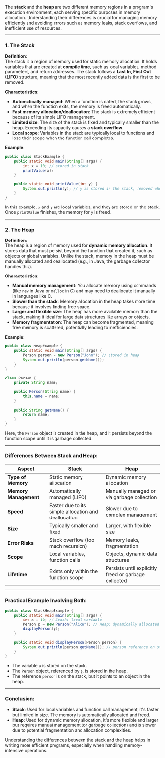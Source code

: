 The **stack** and the **heap** are two different memory regions in a program's execution environment, each serving specific purposes in memory allocation. Understanding their differences is crucial for managing memory efficiently and avoiding errors such as memory leaks, stack overflows, and inefficient use of resources.

---

### 1. **The Stack**  
**Definition**:  
The stack is a region of memory used for static memory allocation. It holds variables that are created at **compile time**, such as local variables, method parameters, and return addresses. The stack follows a **Last In, First Out (LIFO)** structure, meaning that the most recently added data is the first to be removed.

**Characteristics**:
- **Automatically managed**: When a function is called, the stack grows, and when the function exits, the memory is freed automatically.
- **Fast memory allocation/deallocation**: The stack is extremely efficient because of its simple LIFO management.
- **Limited size**: The size of the stack is fixed and typically smaller than the heap. Exceeding its capacity causes a **stack overflow**.
- **Local scope**: Variables in the stack are typically local to functions and lose their scope when the function call completes.

**Example**:
```java
public class StackExample {
    public static void main(String[] args) {
        int x = 10; // stored in stack
        printValue(x);
    }

    public static void printValue(int y) {
        System.out.println(y); // y is stored in the stack, removed when function exits
    }
}
```
In this example, `x` and `y` are local variables, and they are stored on the stack. Once `printValue` finishes, the memory for `y` is freed.

---

### 2. **The Heap**  
**Definition**:  
The heap is a region of memory used for **dynamic memory allocation**. It stores data that must persist beyond the function that created it, such as objects or global variables. Unlike the stack, memory in the heap must be manually allocated and deallocated (e.g., in Java, the garbage collector handles this).

**Characteristics**:
- **Manual memory management**: You allocate memory using commands (like `new` in Java or `malloc` in C) and may need to deallocate it manually in languages like C.
- **Slower than the stack**: Memory allocation in the heap takes more time because it involves finding free space.
- **Larger and flexible size**: The heap has more available memory than the stack, making it ideal for large data structures like arrays or objects.
- **Memory fragmentation**: The heap can become fragmented, meaning free memory is scattered, potentially leading to inefficiencies.

**Example**:
```java
public class HeapExample {
    public static void main(String[] args) {
        Person person = new Person("John"); // stored in heap
        System.out.println(person.getName());
    }
}

class Person {
    private String name;
    
    public Person(String name) {
        this.name = name;
    }
    
    public String getName() {
        return name;
    }
}
```
Here, the `Person` object is created in the heap, and it persists beyond the function scope until it is garbage collected.

---

### Differences Between Stack and Heap:

| Aspect              | **Stack**                                            | **Heap**                                        |
|---------------------|------------------------------------------------------|-------------------------------------------------|
| **Type of Memory**   | Static memory allocation                            | Dynamic memory allocation                       |
| **Memory Management**| Automatically managed (LIFO)                        | Manually managed or via garbage collection      |
| **Speed**            | Faster due to its simple allocation and deallocation| Slower due to complex management                |
| **Size**             | Typically smaller and fixed                         | Larger, with flexible size                      |
| **Error Risks**      | Stack overflow (too much recursion)                 | Memory leaks, fragmentation                     |
| **Scope**            | Local variables, function calls                     | Objects, dynamic data structures                |
| **Lifetime**         | Exists only within the function scope               | Persists until explicitly freed or garbage collected|

---

### Practical Example Involving Both:

```java
public class StackHeapExample {
    public static void main(String[] args) {
        int a = 10; // Stack: local variable
        Person p = new Person("Alice"); // Heap: dynamically allocated object
        displayPerson(p);
    }

    public static void displayPerson(Person person) {
        System.out.println(person.getName()); // person reference on stack, object on heap
    }
}
```
- The variable `a` is stored on the stack.
- The `Person` object, referenced by `p`, is stored in the heap.
- The reference `person` is on the stack, but it points to an object in the heap.

---

### Conclusion:
- **Stack**: Used for local variables and function call management, it's faster but limited in size. The memory is automatically allocated and freed.
- **Heap**: Used for dynamic memory allocation, it's more flexible and larger but requires manual management (or garbage collection) and is slower due to potential fragmentation and allocation complexities.

Understanding the differences between the stack and the heap helps in writing more efficient programs, especially when handling memory-intensive operations.
